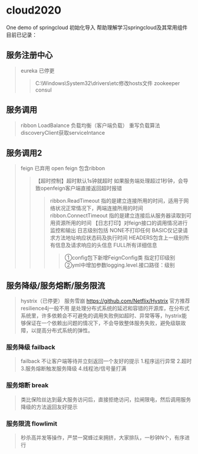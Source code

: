 # cloud2020
One demo of springcloud
初始化导入 帮助理解学习springcloud及其常用组件
目前已记录：
## 服务注册中心
> eureka  已停更 
>> C:\Windows\System32\drivers\etc修改hosts文件
> zookeeper  
> consul
## 服务调用
> ribbon 
> LoadBalance  负载均衡（客户端负载） 重写负载算法 discoveryClient获取serviceIntance
## 服务调用2
> feign 已弃用
> open feign 包含ribbon
>> 【超时控制】超时默认1s钟就超时 如果服务端处理超过1秒钟，会导致openfeign客户端直接返回超时报错 
>>> ribbon.ReadTimeout 指的是建立连接所用的时间，适用于网络状况正常情况下，两端连接所用的时间
>>> ribbon.ConnectTimeout 指的是建立连接后从服务器读取到可用资源所用的时间
>> 【日志打印】对feign接口的调用情况进行监控和输出
>>> 日志级别包括  NONE不打印任何  BASIC仅记录请求方法地址响应状态码及执行时间 HEADERS包含上一级别所有信息及请求响应的头信息 FULL所有详细信息
>>>> ①config包下新增FeignConfig类 指定打印级别
>>>> ②yml中增加参数logging.level.接口路径：级别
## 服务降级/服务熔断/服务限流
> hystrix（已停更） 服务雪崩  https://github.com/Netflix/Hystrix 官方推荐 resilience4j一般不用
> 是处理分布式系统的延迟和容错的开源库，在分布式系统里，许多依赖会不可避免的调用失败例如超时、异常等等，hystrix能够保证在一个依赖出问题的情况下，不会导致整体服务失败，避免级联故障，以提高分布式系统的弹性。
### 服务降级 failback
> failback 不让客户端等待并立刻返回一个友好的提示
> 1.程序运行异常 2.超时 3.服务熔断触发服务降级 4.线程池/信号量打满
### 服务熔断 break
> 类比保险丝达到最大服务访问后，直接拒绝访问，拉闸限电，然后调用服务降级的方法返回友好提示
### 服务限流 flowlimit
> 秒杀高并发等操作，严禁一窝蜂过来拥挤，大家排队，一秒钟N个，有序进行
